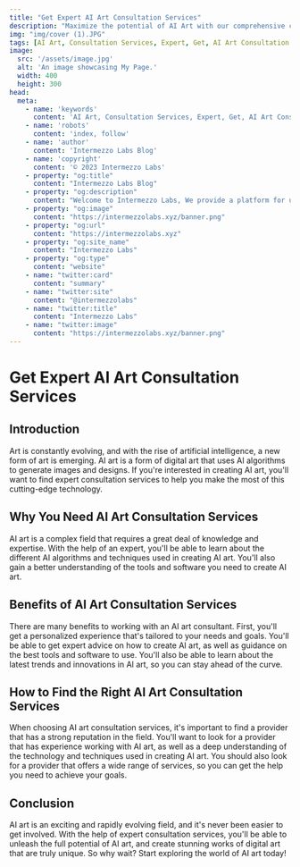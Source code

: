 ```yaml
---
title: "Get Expert AI Art Consultation Services"
description: "Maximize the potential of AI Art with our comprehensive consultation services. Contact us now to schedule a consultation."
img: "img/cover (1).JPG"
tags: [AI Art, Consultation Services, Expert, Get, AI Art Consultation Services]
image:
  src: '/assets/image.jpg'
  alt: 'An image showcasing My Page.'
  width: 400
  height: 300
head:
  meta:
    - name: 'keywords'
      content: 'AI Art, Consultation Services, Expert, Get, AI Art Consultation Services'
    - name: 'robots'
      content: 'index, follow'
    - name: 'author'
      content: 'Intermezzo Labs Blog'
    - name: 'copyright'
      content: '© 2023 Intermezzo Labs'
    - property: "og:title"
      content: "Intermezzo Labs Blog"
    - property: "og:description"
      content: "Welcome to Intermezzo Labs, We provide a platform for users to create, manage and trade digital assets. These platforms can be used for a variety of purposes, such as gaming, collectibles, and e-commerce. Intermezzo Labs is for anyone who wants to leverage blockchain technology."
    - property: "og:image"
      content: "https://intermezzolabs.xyz/banner.png"
    - property: "og:url"
      content: "https://intermezzolabs.xyz"
    - property: "og:site_name"
      content: "Intermezzo Labs"
    - property: "og:type"
      content: "website"
    - name: "twitter:card"
      content: "summary"
    - name: "twitter:site"
      content: "@intermezzolabs"
    - name: "twitter:title"
      content: "Intermezzo Labs"
    - name: "twitter:image"
      content: "https://intermezzolabs.xyz/banner.png"
---
```


# Get Expert AI Art Consultation Services

## Introduction

Art is constantly evolving, and with the rise of artificial intelligence, a new form of art is emerging. AI art is a form of digital art that uses AI algorithms to generate images and designs. If you're interested in creating AI art, you'll want to find expert consultation services to help you make the most of this cutting-edge technology.

## Why You Need AI Art Consultation Services

AI art is a complex field that requires a great deal of knowledge and expertise. With the help of an expert, you'll be able to learn about the different AI algorithms and techniques used in creating AI art. You'll also gain a better understanding of the tools and software you need to create AI art.

## Benefits of AI Art Consultation Services

There are many benefits to working with an AI art consultant. First, you'll get a personalized experience that's tailored to your needs and goals. You'll be able to get expert advice on how to create AI art, as well as guidance on the best tools and software to use. You'll also be able to learn about the latest trends and innovations in AI art, so you can stay ahead of the curve.

## How to Find the Right AI Art Consultation Services

When choosing AI art consultation services, it's important to find a provider that has a strong reputation in the field. You'll want to look for a provider that has experience working with AI art, as well as a deep understanding of the technology and techniques used in creating AI art. You should also look for a provider that offers a wide range of services, so you can get the help you need to achieve your goals.

## Conclusion

AI art is an exciting and rapidly evolving field, and it's never been easier to get involved. With the help of expert consultation services, you'll be able to unleash the full potential of AI art, and create stunning works of digital art that are truly unique. So why wait? Start exploring the world of AI art today!
